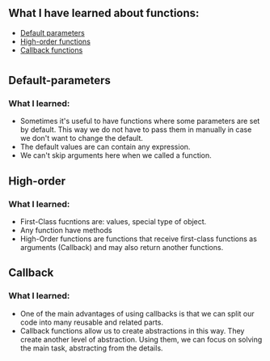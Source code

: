 ## What I have learned about functions:

- [Default parameters](#default-parametrs)
- [High-order functions](#high-order)
- [Callback functions](#callback)

#

## Default-parameters

### What I learned:

- Sometimes it's useful to have functions where some parameters are set by default. This way we do not have to pass them in manually in case we don't want to change the default.
- The default values are can contain any expression.
- We can't skip arguments here when we called a function.

## High-order

### What I learned:

- First-Class fucntions are: values, special type of object.
- Any function have methods
- High-Order functions are functions that receive first-class functions as arguments (Callback) and may also return another functions.

## Callback

### What I learned:

- One of the main advantages of using callbacks is that we can split our code into many reusable and related parts.
- Callback functions allow us to create abstractions in this way. They create another level of abstraction. Using them, we can focus on solving the main task, abstracting from the details.
